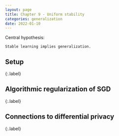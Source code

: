 ```yaml
---
layout: page
title: Chapter 9 - Uniform stability
categories: generalization
date: 2022-01-10
---
```




Central hypothesis:

```
Stable learning implies generalization.
```

## Setup
{:.label}

## Algorithmic regularization of SGD
{:.label}

## Connections to differential privacy
{:.label}
